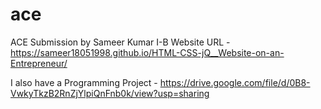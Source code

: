 # ace
ACE Submission by Sameer Kumar I-B
Website URL - https://sameer18051998.github.io/HTML-CSS-jQ__Website-on-an-Entrepreneur/

I also have a Programming Project - https://drive.google.com/file/d/0B8-VwkyTkzB2RnZjYlpiQnFnb0k/view?usp=sharing
